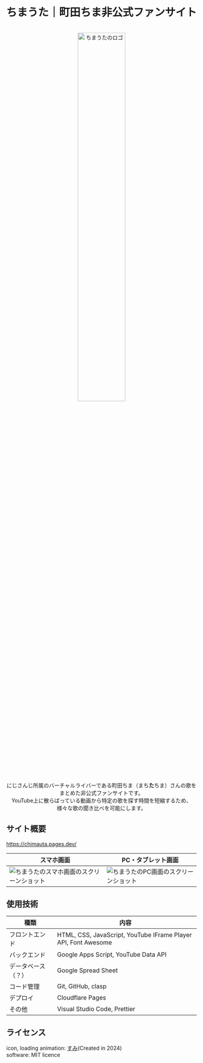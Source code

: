 # ちまうた｜町田ちま非公式ファンサイト

<div align="center">
  <br>
  <img src="https://github.com/pepepepepei/chimauta/assets/64892946/2bee1d44-7bcc-4b81-85b7-32f6466f823f" alt="ちまうたのロゴ" width="50%">
  <p>
    <br>
    にじさんじ所属のバーチャルライバーである町田ちま（まち<b>た</b>ちま）さんの歌をまとめた非公式ファンサイトです。<br>
    YouTube上に散らばっている動画から特定の歌を探す時間を短縮するため、様々な歌の聞き比べを可能にします。
  </p>
</div>

## サイト概要

<https://chimauta.pages.dev/>

| スマホ画面 | PC・タブレット画面 |
| - | - |
| ![ちまうたのスマホ画面のスクリーンショット](https://github.com/pepepepepei/chimauta/assets/64892946/156a03ca-369a-4729-bd7b-d48c476da5de) | ![ちまうたのPC画面のスクリーンショット](https://github.com/pepepepepei/chimauta/assets/64892946/67a9f4be-9212-4345-9fab-5a9417a4ed15) |

## 使用技術

| 種類 | 内容 |
| - | - |
| フロントエンド | HTML, CSS, JavaScript, YouTube IFrame Player API, Font Awesome |
| バックエンド | Google Apps Script, YouTube Data API |
| データベース（？） | Google Spread Sheet |
| コード管理 | Git, GitHub, clasp |
| デプロイ | Cloudflare Pages |
| その他 | Visual Studio Code, Prettier |

## ライセンス

icon, loading animation: [すみ](https://x.com/0yasumiyy)(Created in 2024)  
software: MIT licence
